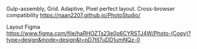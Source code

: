  Gulp-assembly, Grid. Adaptive, Pixel perfect layout. Cross-browser compatibility
 https://naan2207.github.io/PhotoStudio/

 Layout Figma https://www.figma.com/file/haRHOZTs23e0o6CYRSTJ4W/Photo-(Copy)?type=design&mode=design&t=pD7tlI7uDD1umNQz-0
